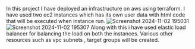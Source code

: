 In this project I have deployed an infrastructure on aws using terraform.
I have used two ec2 instances which has its own user data with html code that will be executed when instance run.
![Screenshot 2024-11-02 195031](https://github.com/user-attachments/assets/c31333c6-0d04-47df-af1d-0d0c9b4ad951)
![Screenshot 2024-11-02 195307](https://github.com/user-attachments/assets/7ed53ca1-2975-4e6a-98c8-dcd5df9c614d)
Along with this i have used elastic load balancer for balancing the load on both the instances.
Various other resources such as vpc subnets , target groups will be created.
